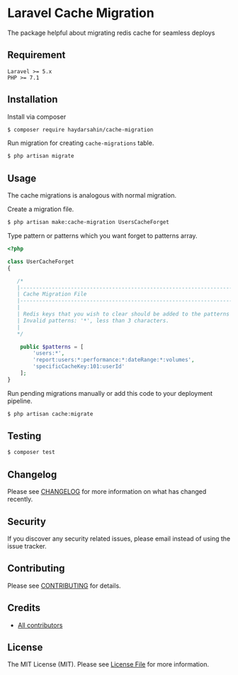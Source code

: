 # Laravel Cache Migration

The package helpful about migrating redis cache for seamless deploys

## Requirement

```
Laravel >= 5.x
PHP >= 7.1
```

## Installation

Install via composer

```bash
$ composer require haydarsahin/cache-migration
```

Run migration for creating `cache-migrations` table.

```bash
$ php artisan migrate
```

## Usage

The cache migrations is analogous with normal migration.

Create a migration file.

```bash
$ php artisan make:cache-migration UsersCacheForget
```

Type pattern or patterns which you want forget to patterns array.

```php
<?php

class UserCacheForget
{

   /*
   |--------------------------------------------------------------------------
   | Cache Migration File
   |--------------------------------------------------------------------------
   |
   | Redis keys that you wish to clear should be added to the patterns array.
   | Invalid patterns: '*', less than 3 characters.
   |
   */

    public $patterns = [
        'users:*',
        'report:users:*:performance:*:dateRange:*:volumes',
        'specificCacheKey:101:userId'
    ];
}

```

Run pending migrations manually or add this code to your deployment pipeline.

```bash
$ php artisan cache:migrate
```

## Testing

``` bash
$ composer test
```

## Changelog

Please see [CHANGELOG](CHANGELOG.md) for more information on what has changed recently.

## Security

If you discover any security related issues, please email instead of using the issue tracker.

## Contributing

Please see [CONTRIBUTING](CONTRIBUTING.md) for details.

## Credits

- [All contributors](https://github.com/haydar/cache-migration/graphs/contributors)

## License

The MIT License (MIT). Please see [License File](LICENSE) for more information.
